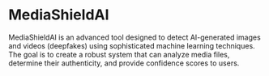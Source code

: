 # MediaShieldAI
MediaShieldAI is an advanced tool designed to detect AI-generated images and videos (deepfakes) using sophisticated machine learning techniques. The goal is to create a robust system that can analyze media files, determine their authenticity, and provide confidence scores to users.
